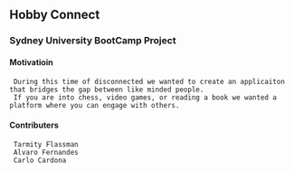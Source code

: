 ## Hobby Connect

### Sydney University BootCamp Project 

#### Motivatioin
     During this time of disconnected we wanted to create an applicaiton that bridges the gap between like minded people. 
     If you are into chess, video games, or reading a book we wanted a platform where you can engage with others.  

#### Contributers
     Tarmity Flassman
     Alvaro Fernandes
     Carlo Cardona


